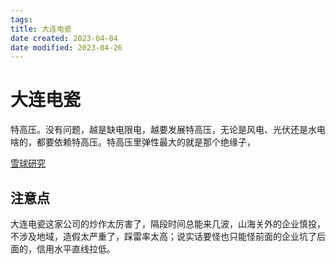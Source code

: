 ```yaml
---
tags:
title: 大连电瓷
date created: 2023-04-04
date modified: 2023-04-26
---
```


# 大连电瓷

特高压。没有问题，越是缺电限电，越要发展特高压，无论是风电、光伏还是水电啥的，都要依赖特高压。特高压里弹性最大的就是那个绝缘子，

[雪球研究](https://xueqiu.com/2022905458/197892044)

## 注意点

大连电瓷这家公司的炒作太厉害了，隔段时间总能来几波，山海关外的企业慎投，不涉及地域，造假太严重了，踩雷率太高；说实话要怪也只能怪前面的企业坑了后面的，信用水平直线拉低。
